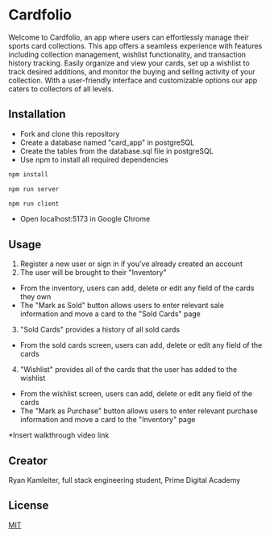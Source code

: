 # Cardfolio

Welcome to Cardfolio, an app where users can effortlessly manage their sports card collections. This app offers a seamless experience with features including collection management, wishlist functionality, and transaction history tracking. Easily organize and view your cards, set up a wishlist to track desired additions, and monitor the buying and selling activity of your collection. With a user-friendly interface and customizable options our app caters to collectors of all levels.

## Installation

- Fork and clone this repository
- Create a database named "card_app" in postgreSQL
- Create the tables from the database.sql file in postgreSQL
- Use npm to install all required dependencies

```bash
npm install
```
```bash
npm run server
```
```bash
npm run client
```

- Open localhost:5173 in Google Chrome

## Usage
1. Register a new user or sign in if you've already created an account
2. The user will be brought to their "Inventory"
 - From the inventory, users can add, delete or edit any field of the cards they own
- The "Mark as Sold" button allows users to enter relevant sale information and move a card to the "Sold Cards" page
3. "Sold Cards" provides a history of all sold cards
- From the sold cards screen, users can add, delete or edit any field of the cards
4. "Wishlist" provides all of the cards that the user has added to the wishlist
- From the wishlist screen, users can add, delete or edit any field of the cards
- The "Mark as Purchase" button allows users to enter relevant purchase information and move a card to the "Inventory" page

*Insert walkthrough video link
## Creator

Ryan Kamleiter, full stack engineering student, Prime Digital Academy

## License

[MIT](https://choosealicense.com/licenses/mit/)